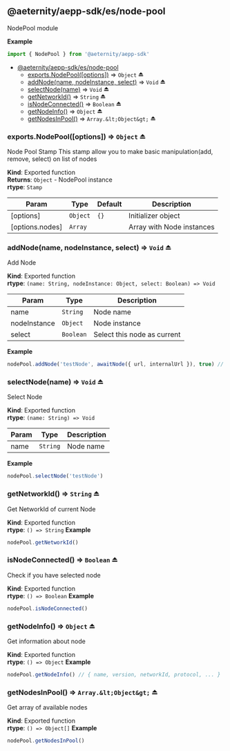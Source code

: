 <a id="module_@aeternity/aepp-sdk/es/node-pool"></a>

## @aeternity/aepp-sdk/es/node-pool
NodePool module

**Example**  
```js
import { NodePool } from '@aeternity/aepp-sdk'
```

* [@aeternity/aepp-sdk/es/node-pool](#module_@aeternity/aepp-sdk/es/node-pool)
    * [exports.NodePool([options])](#exp_module_@aeternity/aepp-sdk/es/node-pool--exports.NodePool) ⇒ `Object` ⏏
    * [addNode(name, nodeInstance, select)](#exp_module_@aeternity/aepp-sdk/es/node-pool--addNode) ⇒ `Void` ⏏
    * [selectNode(name)](#exp_module_@aeternity/aepp-sdk/es/node-pool--selectNode) ⇒ `Void` ⏏
    * [getNetworkId()](#exp_module_@aeternity/aepp-sdk/es/node-pool--getNetworkId) ⇒ `String` ⏏
    * [isNodeConnected()](#exp_module_@aeternity/aepp-sdk/es/node-pool--isNodeConnected) ⇒ `Boolean` ⏏
    * [getNodeInfo()](#exp_module_@aeternity/aepp-sdk/es/node-pool--getNodeInfo) ⇒ `Object` ⏏
    * [getNodesInPool()](#exp_module_@aeternity/aepp-sdk/es/node-pool--getNodesInPool) ⇒ `Array.&lt;Object&gt;` ⏏

<a id="exp_module_@aeternity/aepp-sdk/es/node-pool--exports.NodePool"></a>

### exports.NodePool([options]) ⇒ `Object` ⏏
Node Pool Stamp
This stamp allow you to make basic manipulation(add, remove, select) on list of nodes

**Kind**: Exported function  
**Returns**: `Object` - NodePool instance  
**rtype**: `Stamp`

| Param | Type | Default | Description |
| --- | --- | --- | --- |
| [options] | `Object` | <code>{}</code> | Initializer object |
| [options.nodes] | `Array` |  | Array with Node instances |

<a id="exp_module_@aeternity/aepp-sdk/es/node-pool--addNode"></a>

### addNode(name, nodeInstance, select) ⇒ `Void` ⏏
Add Node

**Kind**: Exported function  
**rtype**: `(name: String, nodeInstance: Object, select: Boolean) => Void`

| Param | Type | Description |
| --- | --- | --- |
| name | `String` | Node name |
| nodeInstance | `Object` | Node instance |
| select | `Boolean` | Select this node as current |

**Example**  
```js
nodePool.addNode('testNode', awaitNode({ url, internalUrl }), true) // add and select new node with name 'testNode'
```
<a id="exp_module_@aeternity/aepp-sdk/es/node-pool--selectNode"></a>

### selectNode(name) ⇒ `Void` ⏏
Select Node

**Kind**: Exported function  
**rtype**: `(name: String) => Void`

| Param | Type | Description |
| --- | --- | --- |
| name | `String` | Node name |

**Example**  
```js
nodePool.selectNode('testNode')
```
<a id="exp_module_@aeternity/aepp-sdk/es/node-pool--getNetworkId"></a>

### getNetworkId() ⇒ `String` ⏏
Get NetworkId of current Node

**Kind**: Exported function  
**rtype**: `() => String`
**Example**  
```js
nodePool.getNetworkId()
```
<a id="exp_module_@aeternity/aepp-sdk/es/node-pool--isNodeConnected"></a>

### isNodeConnected() ⇒ `Boolean` ⏏
Check if you have selected node

**Kind**: Exported function  
**rtype**: `() => Boolean`
**Example**  
```js
nodePool.isNodeConnected()
```
<a id="exp_module_@aeternity/aepp-sdk/es/node-pool--getNodeInfo"></a>

### getNodeInfo() ⇒ `Object` ⏏
Get information about node

**Kind**: Exported function  
**rtype**: `() => Object`
**Example**  
```js
nodePool.getNodeInfo() // { name, version, networkId, protocol, ... }
```
<a id="exp_module_@aeternity/aepp-sdk/es/node-pool--getNodesInPool"></a>

### getNodesInPool() ⇒ `Array.&lt;Object&gt;` ⏏
Get array of available nodes

**Kind**: Exported function  
**rtype**: `() => Object[]`
**Example**  
```js
nodePool.getNodesInPool()
```

